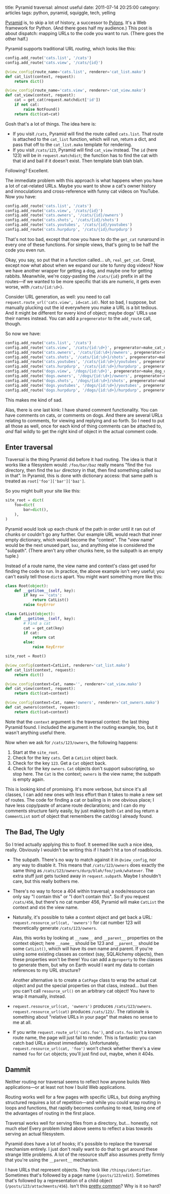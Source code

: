 title: Pyramid traversal: almost useful
date: 2011-07-14 20:25:00
category: articles
tags: python, pyramid, squiggle, tech, yelling

[Pyramid][] is, to skip a lot of history, a successor to [Pylons][].  It's a Web framework for Python.  (And there goes half my audience.)  This post is about dispatch: mapping URLs to the code you want to run.  (There goes the other half.)

<!-- more -->

Pyramid supports traditional URL _routing_, which looks like this:

```python
config.add_route('cats.list', '/cats')
config.add_route('cats.view', '/cats/{id}')

@view_config(route_name='cats.list', renderer='cat_list.mako')
def cat_list(context, request):
    return dict()

@view_config(route_name='cats.view', renderer='cat_view.mako')
def cat_view(context, request):
    cat = get_cat(request.matchdict['id'])
    if not cat:
        raise NotFound()
    return dict(cat=cat)
```

Gosh that's a lot of things.  The idea here is:

* If you visit `/cats`, Pyramid will find the route called `cats.list`.  That route is attached to the `cat_list` function, which will run, return a dict, and pass that off to the `cat_list.mako` template for rendering.
* If you visit `/cats/123`, Pyramid will find `cat_view` instead.  The `id` (here 123) will be in `request.matchdict`; the function has to find the cat with that id and bail if it doesn't exist.  Then template blah blah blah.

Following?  Excellent.

The immediate problem with this approach is what happens when you have a lot of cat-related URLs.  Maybe you want to show a cat's owner history and innoculations and cross-reference with funny cat videos on YouTube.  Now you have:

```python
config.add_route('cats.list', '/cats')
config.add_route('cats.view', '/cats/{id}')
config.add_route('cats.owners', '/cats/{id}/owners')
config.add_route('cats.shots', '/cats/{id}/shots')
config.add_route('cats.youtubes', '/cats/{id}/youtubes')
config.add_route('cats.hurpdurp', '/cats/{id}/hurpdurp')
```

That's not too bad, except that now you have to do the `get_cat` runaround in every one of these functions.  For simple views, that's going to be half the code you even run.

Okay, you say, so put that in a function called...  uh, `real_get_cat`.  Great, except now what about when we expand our site to funny dog videos?  Now we have another wrapper for getting a dog, and maybe one for getting rabbits.  Meanwhile, we're copy-pasting the `/cats/{id}` prefix in all the routes—if we wanted to be more specific that ids are numeric, it gets even worse, with `/cats/{id:\d+}`.

Consider URL generation, as well: you need to call `request.route_url('cats.view', id=cat.id)`.  Not so bad, I suppose, but manually plucking out the id everywhere you make a URL is a bit tedious.  And it might be different for every kind of object; maybe dogs' URLs use their names instead.  You can add a `pregenerator` to the `add_route` call, though.

So now we have:

```python
config.add_route('cats.list', '/cats')
config.add_route('cats.view', '/cats/{id:\d+}', pregenerator=make_cat_url)
config.add_route('cats.owners', '/cats/{id:\d+}/owners', pregenerator=make_cat_url)
config.add_route('cats.shots', '/cats/{id:\d+}/shots', pregenerator=make_cat_url)
config.add_route('cats.youtubes', '/cats/{id:\d+}/youtubes', pregenerator=make_cat_url)
config.add_route('cats.hurpdurp', '/cats/{id:\d+}/hurpdurp', pregenerator=make_cat_url)
config.add_route('dogs.view', '/dogs/{id:\d+}', pregenerator=make_dog_url)
config.add_route('dogs.owners', '/dogs/{id:\d+}/owners', pregenerator=make_dog_url)
config.add_route('dogs.shots', '/dogs/{id:\d+}/shots', pregenerator=make_dog_url)
config.add_route('dogs.youtubes', '/dogs/{id:\d+}/youtubes', pregenerator=make_dog_url)
config.add_route('dogs.hurpdurp', '/dogs/{id:\d+}/hurpdurp', pregenerator=make_dog_url)
```

This makes me kind of sad.

Alas, there is one last kink: I have shared comment functionality.  You can have comments on cats, or comments on dogs.  And there are several URLs relating to comments, for viewing and replying and so forth.  So I need to put all those as well, once for each kind of thing comments can be attached to, _and_ flail wildly to get the right kind of object in the actual comment code.

## Enter traversal

Traversal is the thing Pyramid did before it had routing.  The idea is that it works like a filesystem would: `/foo/bar/baz` really means "find the `foo` directory, then find the `bar` directory in that, then find something called `baz` in that".  In Pyramid, this is done with dictionary access: that same path is treated as `root['foo']['bar']['baz']`.

So you might built your site like this:

```python
site_root = dict(
    foo=dict(
        bar=dict(),
    ),
)
```

Pyramid would look up each chunk of the path in order until it ran out of chunks or couldn't go any further.  Our example URL would reach that inner empty dictionary, which would become the "context".  The "view name" would be the next unused part, `baz`, and anything else is considered the "subpath".  (There aren't any other chunks here, so the subpath is an empty tuple.)

Instead of a route name, the view name and context's class get used for finding the code to run.  In practice, the above example isn't very useful; you can't easily tell those `dict`s apart.  You might want something more like this:

```python
class Root(object):
    def __getitem__(self, key):
        if key == 'cats':
            return CatList()
        raise KeyError

class CatList(object):
    def __getitem__(self, key):
        # Find a cat
        cat = get_cat(key)
        if cat:
            return cat
        else:
            raise KeyError

site_root = Root()

@view_config(context=CatList, renderer='cat_list.mako')
def cat_list(context, request):
    return dict()

@view_config(context=Cat, name='', renderer='cat_view.mako')
def cat_view(context, request):
    return dict(cat=context)

@view_config(context=Cat, name='owners', renderer='cat_owners.mako')
def cat_owners(context, request):
    return dict(cat=context)
```

Note that the `context` argument is the traversal context: the last thing Pyramid found.  I included the argument in the routing example, too, but it wasn't anything useful there.

Now when we ask for `/cats/123/owners`, the following happens:

1. Start at the `site_root`.
2. Check for the key `cats`.  Get a `CatList` object back.
3. Check for the key `123`.  Get a `Cat` object back.
4. Check for the key `owners`.  `Cat` objects don't support subscripting, so stop here.  The `Cat` is the context; `owners` is the view name; the subpath is empty again.

This is looking kind of promising.  It's more verbose, but since it's all classes, I can add new ones with less effort than it takes to make a new set of routes.  The code for finding a cat or bailing is in one obvious place; I have less copy/paste of arcane route declarations; and I can do my comments structure fairly easily, by just making both `Cat` and `Dog` return a `CommentList` sort of object that remembers the cat/dog I already found.

## The Bad, The Ugly

So I tried actually applying this to floof.  It seemed like such a nice idea, really.  Obviously I wouldn't be writing this if I hadn't hit a ton of roadblocks.

* The subpath.  There's no way to match against it in `@view_config`, nor any way to disable it.  This means that `/cats/123/owners` does exactly the same thing as `/cats/123/owners/durp/blah/foo/junk/whatever`.  The extra stuff just gets tucked away in `request.subpath`.  Maybe I shouldn't care, but this really bothers me.

* There's no way to force a 404 within traversal; a node/resource can only say "I contain this" or "I don't contain this".  So if you request `/cats/456`, but there's no cat number 456, Pyramid will make `CatList` the context and `456` the view name.

* Naturally, it's possible to take a context object and get back a URL: `request.resource_url(cat, 'owners')` for cat number 123 will theoretically generate `/cats/123/owners`.

    Alas, this works by looking at `__name__` and `__parent__` properties on the context object; here `__name__` should be 123 and `__parent__` should be some `CatList()`, which will have its own name and parent.  If you're using some existing classes as context (say, SQLAlchemy objects), then these properties won't be there!  You can add a `@property` to the classes to generate them, but why on Earth would I want my data to contain references to my URL structure?

    Another alternative is to create a `CatPage` class to wrap the actual cat object and put the special properties on that class, instead...  but then you can't call `resource_url()` on an arbitrary cat object!  You have to wrap it manually, instead.

* `request.resource_url(cat, 'owners')` produces `/cats/123/owners`.  `request.resource_url(cat)` produces `/cats/123/`.  The rationale is something about "relative URLs in your page" that makes no sense to me at all.

* If you write `request.route_url('cats.foo')`, and `cats.foo` isn't a known route name, the page will just fail to render.  This is fantastic: you can catch bad URLs almost immediately.  Unfortunately, `request.resource_url(cat, 'foo')` won't check whether there's a view named `foo` for `Cat` objects; you'll just find out, maybe, when it 404s.

## Dammit

Neither routing nor traversal seems to reflect how anyone builds Web applications—or at least not how I build Web applications.

Routing works well for a few pages with specific URLs, but doing anything structured requires a lot of repetition—and while you could wrap routing in loops and functions, that rapidly becomes confusing to read, losing one of the advantages of routing in the first place.

Traversal works well for serving files from a directory, but...  honestly, not much else!  Every problem listed above seems to reflect a bias towards serving an actual filesystem.

Pyramid does have a lot of hooks; it's possible to replace the traversal mechanism entirely.  I just don't really want to do that to get around these strange little problems.  A lot of the resource stuff also assumes pretty firmly that you're using the `__parent__` mechanism.

I have URLs that represent objects.  They look like `/things/identifier`.  Sometimes that's followed by a page name (`/posts/123/edit`).  Sometimes that's followed by a representation of a child object (`/posts/123/attachments/456`).  Isn't this [pretty common][REST]?  Why is it so hard?

[Pyramid]: http://pylonsproject.org/projects/pyramid/about
[Pylons]: http://docs.pylonsproject.org/docs/pylons.html
[REST]: http://en.wikipedia.org/wiki/Representational_State_Transfer
